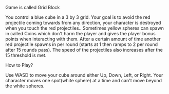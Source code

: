 Game is called Grid Block

You control a blue cube in a 3 by 3 grid. 
Your goal is to avoid the red projectile coming towards from any direction, your character is destroyed when you touch the red projectiles.. 
Sometimes yellow spheres can spawn in called Coins which don't harm the player and gives the player bonus points when interacting with them.
After a certain amount of time another red projectile spawns in per round (starts at 1 then ramps to 2 per round after 15 rounds pass). 
The speed of the projectiles also increases after the 15 threshold is met.


How to Play?

Use WASD to move your cube around either Up, Down, Left, or Right.
Your character moves one spot(white sphere) at a time and can't move beyond the white spheres.


